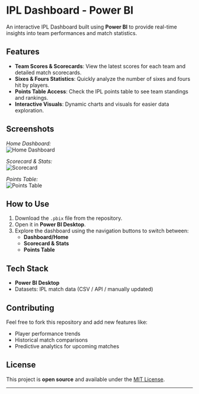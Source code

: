 # IPL Dashboard - Power BI

An interactive IPL Dashboard built using **Power BI** to provide real-time insights into team performances and match statistics.

## Features

- **Team Scores & Scorecards**: View the latest scores for each team and detailed match scorecards.
- **Sixes & Fours Statistics**: Quickly analyze the number of sixes and fours hit by players.
- **Points Table Access**: Check the IPL points table to see team standings and rankings.
- **Interactive Visuals**: Dynamic charts and visuals for easier data exploration.

## Screenshots

_Home Dashboard:_  
![Home Dashboard](screenshots/home_dashboard.png)

_Scorecard & Stats:_  
![Scorecard](screenshots/scorecard_stats.png)

_Points Table:_  
![Points Table](screenshots/points_table.png)

## How to Use

1. Download the `.pbix` file from the repository.
2. Open it in **Power BI Desktop**.
3. Explore the dashboard using the navigation buttons to switch between:
   - **Dashboard/Home**
   - **Scorecard & Stats**
   - **Points Table**

## Tech Stack

- **Power BI Desktop**  
- Datasets: IPL match data (CSV / API / manually updated)

## Contributing

Feel free to fork this repository and add new features like:  
- Player performance trends  
- Historical match comparisons  
- Predictive analytics for upcoming matches

## License

This project is **open source** and available under the [MIT License](LICENSE).

---

